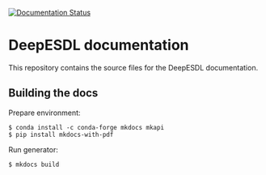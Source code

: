 [![Documentation Status](https://readthedocs.org/projects/deepesdl/badge/?version=latest)](https://deepesdl.readthedocs.io/en/latest/?badge=latest)

# DeepESDL documentation

This repository contains the source files for the DeepESDL documentation.


## Building the docs

Prepare environment:

    $ conda install -c conda-forge mkdocs mkapi 
    $ pip install mkdocs-with-pdf

Run generator:

    $ mkdocs build
